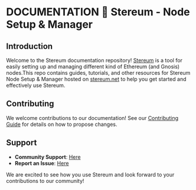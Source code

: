 # DOCUMENTATION 🍄 Stereum - Node Setup & Manager 

## Introduction

Welcome to the Stereum documentation repository! [Stereum](https://github.com/stereum-dev/ethereum-node) is a tool for easily setting up and managing different kind of Ethereum (and Gnosis) nodes.This repo contains guides, tutorials, and other resources for Stereum Node Setup & Manager hosted on [stereum.net](https://stereum.net/) to help you get started and effectively use Stereum.  

## Contributing

We welcome contributions to our documentation! See our [Contributing Guide](link-to-contributing-guide) for details on how to propose changes.

## Support

- **Community Support**: [Here](https://discord.gg/hYRKAdBz8f)
- **Report an Issue**: [Here](https://github.com/stereum-dev/ethereum-node/issues/new/choose)

We are excited to see how you use Stereum and look forward to your contributions to our community!
